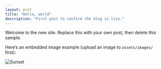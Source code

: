 ```yaml
---
layout: post
title: "Hello, world"
description: "First post to confirm the blog is live."
---
```


Welcome to the new site. Replace this with your own post, then delete this sample.

Here’s an embedded image example (upload an image to `assets/images/` first):

![Sunset](/assets/images/sunset.jpg)
